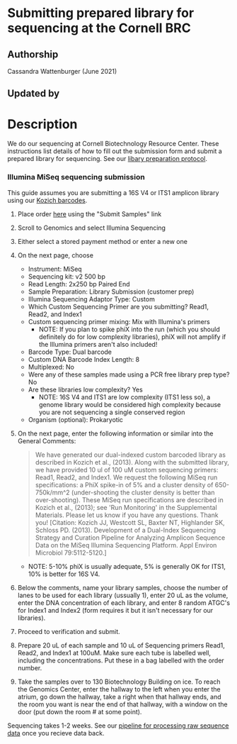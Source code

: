 Submitting prepared library for sequencing at the Cornell BRC
=================================

## Authorship

Cassandra Wattenburger (June 2021)

## Updated by

# Description

We do our sequencing at Cornell Biotechnology Resource Center. These instructions list details of how to fill out the submission form and submit a prepared library for sequencing. See our [libary preparation protocol](Illumina_MiSeq_library_preparation.md).

### Illumina MiSeq sequencing submission

This guide assumes you are submitting a 16S V4 or ITS1 amplicon library using our [Kozich barcodes](../PCR/16S_primer_barcodes_for_demultiplexing.xlsx).

1. Place order [here](https://www.biotech.cornell.edu/core-facilities-brc/services/miseq-illumina-sequencing) using the "Submit Samples" link
1. Scroll to Genomics and select Illumina Sequencing
2. Either select a stored payment method or enter a new one
3. On the next page, choose
    * Instrument: MiSeq
    * Sequencing kit: v2 500 bp
    * Read Length: 2x250 bp Paired End
    * Sample Preparation: Library Submission (customer prep)
    * Illumina Sequencing Adaptor Type: Custom
    * Which Custom Sequencing Primer are you submitting? Read1, Read2, and Index1
    * Custom sequencing primer mixing: Mix with Illumina's primers
      * NOTE: If you plan to spike phiX into the run (which you should definitely do for low complexity libraries), phiX will not amplify if the Illumina primers aren't also included!
    * Barcode Type: Dual barcode
    * Custom DNA Barcode Index Length: 8
    * Multiplexed: No
    * Were any of these samples made using a PCR free library prep type? No
    * Are these libraries low complexity? Yes
      * NOTE: 16S V4 and ITS1 are low complexity (ITS1 less so), a genome library would be considered high complexity because you are not sequencing a single conserved region
    * Organism (optional): Prokaryotic
4. On the next page, enter the following information or similar into the General Comments:

   > We have generated our dual-indexed custom barcoded library as described in Kozich et al., (2013). Along with the submitted library, we have provided 10 ul of 100 uM custom sequencing primers: Read1, Read2, and Index1. We request the following MiSeq run specifications: a PhiX spike-in of 5% and a cluster density of 650-750k/mm^2 (under-shooting the cluster density is better than over-shooting). These MiSeq run specifications are described in Kozich et al., (2013); see 'Run Monitoring' in the Supplemental Materials. Please let us know if you have any questions. Thank you! [Citation: Kozich JJ, Westcott SL, Baxter NT, Highlander SK, Schloss PD. (2013). Development of a Dual-Index Sequencing Strategy and Curation Pipeline for Analyzing Amplicon Sequence Data on the MiSeq Illumina Sequencing Platform. Appl Environ Microbiol 79:5112-5120.]

   * NOTE: 5-10% phiX is usually adequate, 5% is generally OK for ITS1, 10% is better for 16S V4.

5. Below the comments, name your library samples, choose the number of lanes to be used for each library (ussually 1), enter 20 uL as the volume, enter the DNA concentration of each library, and enter 8 random ATGC's for Index1 and Index2 (form requires it but it isn't necessary for our libraries).
6. Proceed to verification and submit.
7. Prepare 20 uL of each sample and 10 uL of Sequencing primers Read1, Read2, and Index1 at 100uM. Make sure each tube is labelled well, including the concentrations. Put these in a bag labelled with the order number.
8. Take the samples over to 130 Biotechnology Building on ice. To reach the Genomics Center, enter the hallway to the left when you enter the atrium, go down the hallway, take a right when that hallway ends, and the room you want is near the end of that hallway, with a window on the door (put down the room # at some point).

Sequencing takes 1-2 weeks. See our [pipeline for processing raw sequence data](../) once you recieve data back.
